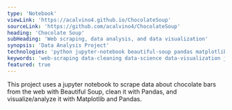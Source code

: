 ```yaml
---
type: 'Notebook'
viewLink: 'https://acalvino4.github.io/ChocolateSoup'
sourceLink: 'https://github.com/acalvino4/ChocolateSoup'
heading: 'Chocolate Soup'
subHeading: 'Web scraping, data analysis, and data visualization'
synopsis: 'Data Analysis Project'
technologies: 'python jupyter-notebook beautiful-soup pandas matplotlib'
keywords: 'web-scraping data-cleaning data-science data-visualization jupyter-notebook'
featured: true
---
```

This project uses a jupyter notebook to scrape data about chocolate bars from the web with Beautiful Soup, clean it with Pandas, and visualize/analyze it with Matplotlib and Pandas.
